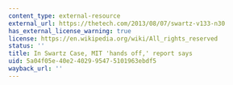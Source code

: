 ```yaml
---
content_type: external-resource
external_url: https://thetech.com/2013/08/07/swartz-v133-n30
has_external_license_warning: true
license: https://en.wikipedia.org/wiki/All_rights_reserved
status: ''
title: In Swartz Case, MIT 'hands off,' report says
uid: 5a04f05e-40e2-4029-9547-5101963ebdf5
wayback_url: ''
---
```

